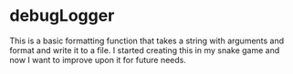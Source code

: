 # debugLogger
This is a basic formatting function that takes a string with arguments and format and write it to a file. I started creating this in my snake game and now I want to improve upon it for future needs. 
